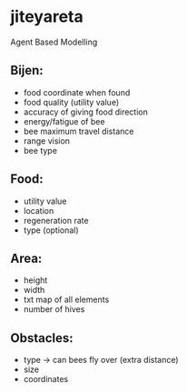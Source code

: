 # jiteyareta
Agent Based Modelling

## Bijen:
- food coordinate when found
- food quality (utility value)
- accuracy of giving food direction
- energy/fatigue of bee
- bee maximum travel distance
- range vision
- bee type

## Food:
- utility value
- location
- regeneration rate
- type (optional)

## Area:
- height
- width
- txt map of all elements
- number of hives

## Obstacles:
- type -> can bees fly over (extra distance)
- size
- coordinates
